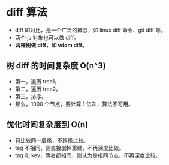 # diff 算法

- diff 即对比，是一个广泛的概念，如 linux diff 命令、git diff 等。
- 两个 js 对象也可以做 diff。
- **两棵树做 diff，如 vdom diff。**

## 树 diff 的时间复杂度 O(n^3)

- 第一，遍历 tree1。
- 第二，遍历 tree2。
- 第三，排序。
- 那么，1000 个节点，要计算 1 亿次，算法不可用。

## 优化时间复杂度到 O(n)

- 只比较同一层级，不跨级比较。
- tag 不相同，则直接删掉重建，不再深度比较。
- tag 和 key，两者都相同，则认为是相同节点，不再深度比较。
